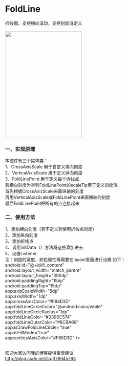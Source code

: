 # FoldLine
折线图，支持横向滚动，支持刻度自定义
</br>
</br>
<img src='https://github.com/lichangqiang/FoldLine/blob/master/demo.gif' height="350" width="250"/>
<h3>一、实现原理</h3>
本控件有三个实体类：</br>
1、CrossAxisScale 用于自定义横向刻度</br>
2、VerticalAxisScale 用于定义纵向刻度</br>
3、FoldLinePoint 用于定义每个折线点</br>
若横向刻度为空则FoldLinePoint的scaleTip用于定义刻度值。</br>
首先根据CrossAxisScale来画纵轴的刻度</br>
再用VerticalAxisScale或FoldLinePoint来画横轴的刻度</br>
最后FoldLinePoint把所有的点连接起来</br>
<h3>二、使用方法</h3>
1、添加横向刻度（若不定义则使用折线点刻度）</br>
2、添加纵向刻度</br>
3、添加折线点</br>
4、调用initData（）方法将这些添加进去</br>
5、设置Listener</br>
注：刻度的宽度、颜色属性等需要在layout里面进行设置 如下：</br>
<com.magicwork.foldline.FoldLineView</br>
        android:id="@+id/fl_content"</br>
        android:layout_width="match_parent"</br>
        android:layout_height="300dp"</br>
        android:paddingRight="15dp"</br>
        android:paddingTop="15dp"</br>
        app:axisScaleWidth="5dp"</br>
        app:axisWidth="1dp"</br>
        app:crossAxisColor="#F88D3D"</br>
        app:foldLineCircleColor="@android:color/white"</br>
        app:foldLineCircleRadius="1dp"</br>
        app:foldLineColor="#3396C574"</br>
        app:foldLineOuterColor="#8CBA68"</br>
        app:isDrawFoldLineCircle="true"</br>
        app:isFillMode="true"</br>
        app:verticalAxisColor="#F88D3D"  /></br>
 
</br>欢迎大家访问我的博客提供宝贵建议</br>
<a href='http://blog.csdn.net/lcq376645763'>http://blog.csdn.net/lcq376645763</a></br>
